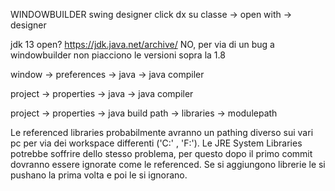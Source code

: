WINDOWBUILDER 
swing designer
click dx su classe -> open with -> designer


jdk 13 open?	https://jdk.java.net/archive/
NO, per via di un bug a windowbuilder non piacciono le versioni sopra la 1.8


window -> preferences -> java -> java compiler

project -> properties -> java -> java compiler

project -> properties -> java build path -> libraries -> modulepath


Le referenced libraries probabilmente avranno un pathing diverso sui vari pc per via dei workspace differenti ('C:\' , 'F:\').
Le JRE System Libraries potrebbe soffrire dello stesso problema, per questo dopo il primo commit dovranno essere ignorate come le referenced.
Se si aggiungono librerie le si pushano la prima volta e poi le si ignorano.
